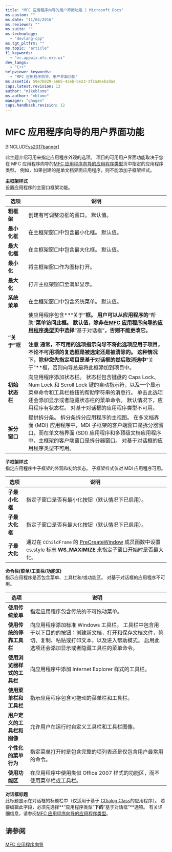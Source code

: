 ```yaml
---
title: "MFC 应用程序向导的用户界面功能 | Microsoft Docs"
ms.custom: ""
ms.date: "11/04/2016"
ms.reviewer: ""
ms.suite: ""
ms.technology: 
  - "devlang-cpp"
ms.tgt_pltfrm: ""
ms.topic: "article"
f1_keywords: 
  - "vc.appwiz.mfc.exe.ui"
dev_langs: 
  - "C++"
helpviewer_keywords: 
  - "MFC 应用程序向导，用户界面功能"
ms.assetid: 59e7b829-a665-42eb-be23-3f2a36eb2dad
caps.latest.revision: 12
author: "mikeblome"
ms.author: "mblome"
manager: "ghogen"
caps.handback.revision: 12
---
```

# MFC 应用程序向导的用户界面功能
[!INCLUDE[vs2017banner](../../assembler/inline/includes/vs2017banner.md)]

此主题介绍可用来指定应用程序外观的选项。  项目的可用用户界面功能取决于您在 MFC 应用程序向导的[MFC 应用程序向导的应用程序类型](../../mfc/reference/application-type-mfc-application-wizard.md)页中指定的应用程序类型。  例如，如果创建的是单文档界面应用程序，则不能添加子框架样式。  
  
 **主框架样式**  
 设置应用程序的主窗口框架功能。  
  
|选项|说明|  
|--------|--------|  
|**粗框架**|创建有可调整边框的窗口。  默认值。|  
|**最小化框**|在主框架窗口中包含最小化框。  默认值。|  
|**最大化框**|在主框架窗口中包含最大化框。  默认值。|  
|**最小化**|将主框架窗口作为图标打开。|  
|**最大化**|打开主框架窗口至满屏显示。|  
|**系统菜单**|在主框架窗口中包含系统菜单。  默认值。|  
|**“关于”框**|使应用程序包含**“关于”**框。  用户可以从应用程序的**“帮助”**菜单访问此框。  默认值，除非在[MFC 应用程序向导的应用程序类型](../../mfc/reference/application-type-mfc-application-wizard.md)页中选择**“基于对话框”**，否则不能更改它。<br /><br /> **注意** 通常，不可用的选项指示向导不将此选项应用于项目，不论不可用项的复选框是被选定还是被清除的。  这种情况下，除非您先指定项目是基于对话框的然后取消选中**“关于”**框，否则向导总是将此框添加到项目中。|  
|**初始状态栏**|向应用程序添加状态栏。  状态栏包含键盘的 Caps Lock、Num Lock 和 Scroll Lock 键的自动指示符，以及一个显示菜单命令和工具栏按钮的帮助字符串的消息行。  单击此选项还会添加显示或者隐藏状态栏的菜单命令。  默认情况下，应用程序有状态栏。  对基于对话框的应用程序类型不可用。|  
|**拆分窗口**|提供拆分条。  拆分条拆分应用程序的主视图。  在多文档界面 \(MDI\) 应用程序中，MDI 子框架的客户端窗口是拆分器窗口，而在单文档界面 \(SDI\) 应用程序和多顶级文档应用程序中，主框架的客户端窗口是拆分器窗口。  对基于对话框的应用程序类型不可用。|  
  
 **子框架样式**  
 指定应用程序中子框架的外观和初始状态。  子框架样式仅对 MDI 应用程序可用。  
  
|选项|说明|  
|--------|--------|  
|**子最小化框**|指定子窗口是否有最小化按钮（默认情况下已启用）。|  
|**子最大化框**|指定子窗口是否有最大化按钮（默认情况下已启用）。|  
|**子最大化**|通过在 `CChildFrame` 的 [PreCreateWindow](../Topic/CWnd::PreCreateWindow.md) 成员函数中设置 cs.style 标志 **WS\_MAXIMIZE** 来指定子窗口开始时是否最大化。|  
  
 **命令栏\(菜单\/工具栏\/功能区\)**  
 指示应用程序是否包含菜单、工具栏和\/或功能区。  对基于对话框的应用程序不可用。  
  
|选项|说明|  
|--------|--------|  
|**使用传统菜单**|指定应用程序包含传统的不可拖动菜单。|  
|**使用传统的停靠工具栏**|向应用程序添加标准 Windows 工具栏。  工具栏中包含用于以下目的的按钮：创建新文档，打开和保存文档文件，剪切、复制、粘贴或打印文本，以及进入帮助模式。  启用此选项还会添加显示或者隐藏工具栏的菜单命令。|  
|**使用浏览器样式的工具栏**|向应用程序中添加 Internet Explorer 样式的工具栏。|  
|**使用菜单栏和工具栏**|指示应用程序包含可拖动的菜单栏和工具栏。|  
|**用户定义的工具栏和图像**|允许用户在运行时自定义工具栏和工具栏图像。|  
|**个性化的菜单行为**|指定菜单打开时是包含完整的项列表还是仅包含用户最常用的命令。|  
|**使用功能区**|在应用程序中使用类似 Office 2007 样式的功能区，而不使用菜单栏或工具栏。|  
  
 **对话框标题**  
 此标题显示在对话框的标题栏中（仅适用于基于 [CDialog Class](../../mfc/reference/cdialog-class.md)的应用程序）。  若要编辑此字段，必须先选择**“应用程序类型”**下的**“基于对话框”**选项。  有关详细信息，请参阅[MFC 应用程序向导的应用程序类型](../../mfc/reference/application-type-mfc-application-wizard.md)。  
  
## 请参阅  
 [MFC 应用程序向导](../../mfc/reference/mfc-application-wizard.md)
